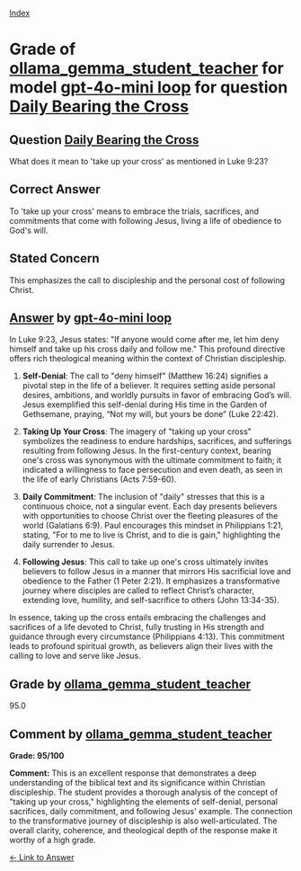 
[Index](../../../../index.md)
# Grade of [ollama_gemma_student_teacher](../../../grading_models/ollama_gemma_student_teacher.md) for model [gpt-4o-mini loop](../../../answering_models/gpt-4o-mini_loop.md) for question [Daily Bearing the Cross](../../../questions/Daily_Bearing_the_Cross.md)

## Question [Daily Bearing the Cross](../../../questions/Daily_Bearing_the_Cross.md)
What does it mean to 'take up your cross' as mentioned in Luke 9:23?

## Correct Answer
To 'take up your cross' means to embrace the trials, sacrifices, and commitments that come with following Jesus, living a life of obedience to God's will.

## Stated Concern
This emphasizes the call to discipleship and the personal cost of following Christ.

## [Answer](../Daily_Bearing_the_Cross.md) by [gpt-4o-mini loop](../../../answering_models/gpt-4o-mini_loop.md)
In Luke 9:23, Jesus states: "If anyone would come after me, let him deny himself and take up his cross daily and follow me." This profound directive offers rich theological meaning within the context of Christian discipleship.

1. **Self-Denial**: The call to "deny himself" (Matthew 16:24) signifies a pivotal step in the life of a believer. It requires setting aside personal desires, ambitions, and worldly pursuits in favor of embracing God’s will. Jesus exemplified this self-denial during His time in the Garden of Gethsemane, praying, “Not my will, but yours be done” (Luke 22:42).

2. **Taking Up Your Cross**: The imagery of "taking up your cross" symbolizes the readiness to endure hardships, sacrifices, and sufferings resulting from following Jesus. In the first-century context, bearing one's cross was synonymous with the ultimate commitment to faith; it indicated a willingness to face persecution and even death, as seen in the life of early Christians (Acts 7:59-60).

3. **Daily Commitment**: The inclusion of "daily" stresses that this is a continuous choice, not a singular event. Each day presents believers with opportunities to choose Christ over the fleeting pleasures of the world (Galatians 6:9). Paul encourages this mindset in Philippians 1:21, stating, "For to me to live is Christ, and to die is gain," highlighting the daily surrender to Jesus.

4. **Following Jesus**: This call to take up one's cross ultimately invites believers to follow Jesus in a manner that mirrors His sacrificial love and obedience to the Father (1 Peter 2:21). It emphasizes a transformative journey where disciples are called to reflect Christ’s character, extending love, humility, and self-sacrifice to others (John 13:34-35).

In essence, taking up the cross entails embracing the challenges and sacrifices of a life devoted to Christ, fully trusting in His strength and guidance through every circumstance (Philippians 4:13). This commitment leads to profound spiritual growth, as believers align their lives with the calling to love and serve like Jesus.

## Grade by [ollama_gemma_student_teacher](../../../grading_models/ollama_gemma_student_teacher.md)
95.0

## Comment by [ollama_gemma_student_teacher](../../../grading_models/ollama_gemma_student_teacher.md)
**Grade: 95/100**

**Comment:** This is an excellent response that demonstrates a deep understanding of the biblical text and its significance within Christian discipleship. The student provides a thorough analysis of the concept of "taking up your cross," highlighting the elements of self-denial, personal sacrifices, daily commitment, and following Jesus' example. The connection to the transformative journey of discipleship is also well-articulated. The overall clarity, coherence, and theological depth of the response make it worthy of a high grade.

[&lt;- Link to Answer](../Daily_Bearing_the_Cross.md)
